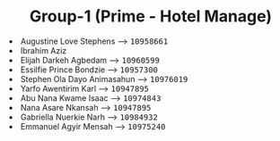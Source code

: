 <h1 align="center">Group-1 (Prime - Hotel Manage)</h1>

<li>Augustine Love Stephens --> <kbd>10958661</kbd>
</li>
<li>Ibrahim Aziz
</li>
<li>Elijah Darkeh Agbedam --> <kbd>10960599</kbd>
</li>
<li>Essilfie Prince Bondzie --> <kbd>10957300</kbd>
</li>
<li>Stephen Ola Dayo Animasahun --> <kbd>10976019</kbd>
</li>
<li>Yarfo Awentirim Karl --> <kbd>10947895</kbd>
</li>
<li>Abu Nana Kwame Isaac --> <kbd>10974843</kbd>
</li>
<li>Nana Asare Nkansah --> <kbd>10947895</kbd>
</li>
<li>Gabriella Nuerkie Narh --> <kbd>10984932</kbd>
</li>
<li>Emmanuel Agyir Mensah --> <kbd>10975240</kbd>
</li>

